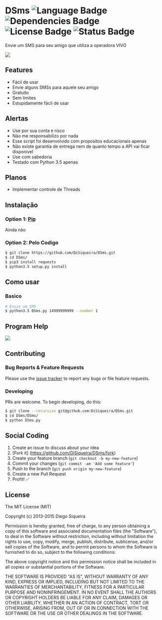 # DSms ![Language Badge](https://img.shields.io/badge/Language-Python-red.svg) ![Dependencies Badge](https://img.shields.io/badge/Dependencies-None-brightgreen.svg) ![License Badge](https://img.shields.io/badge/License-MIT-blue.svg) ![Status Badge](https://img.shields.io/badge/Status-Stable-brightgreen.svg)

Envie um SMS para seu amigo que utiliza a operadora VIVO

![](http://g.recordit.co/jDLw0DTR9r.gif)

## Features

- Fácil de usar
- Envie alguns SMSs para aquele seu amigo
- Gratuito
- Sem limites
- Estupidamente fácil de usar

## Alertas

- Use por sua conta e risco
- Não me responsabilizo por nada
- Esse script foi desenvolvido com propositos educacionais apenas
- Não existe garantia de entrega nem de quanto tempo a API vai ficar disponivel
- Use com sabedoria
- Testado com Python 3.5 apenas

## Planos

- Implementar controle de Threads

## Instalação

### Option 1: [Pip](https://pip.pypa.io/en/stable/installing/)

Ainda não

### Option 2: Pelo Codigo

```bash
$ git clone https://github.com/DiSiqueira/DSms.git
$ cd DSms/
$ pip3 install requests
$ python3.5 setup.py install
```

## Como usar

### Basico

```bash
# Envie um SMS
$ python3.5 DSms.py 14999999999 --number 1
```

## Program Help

![](http://i.imgur.com/DEymsVr.png)

## Contributing

### Bug Reports & Feature Requests

Please use the [issue tracker](https://github.com/DiSiqueira/DSms/issues) to report any bugs or file feature requests.

### Developing

PRs are welcome. To begin developing, do this:

```bash
$ git clone --recursive git@github.com:DiSiqueira/DSms.git
$ cd DSms/DSms/
$ python DSms.py
```

## Social Coding

1. Create an issue to discuss about your idea
2. [Fork it] (https://github.com/DiSiqueira/DSms/fork)
3. Create your feature branch (`git checkout -b my-new-feature`)
4. Commit your changes (`git commit -am 'Add some feature'`)
5. Push to the branch (`git push origin my-new-feature`)
6. Create a new Pull Request
7. Profit! :white_check_mark:

## License

The MIT License (MIT)

Copyright (c) 2013-2015 Diego Siqueira

Permission is hereby granted, free of charge, to any person obtaining a copy
of this software and associated documentation files (the "Software"), to deal
in the Software without restriction, including without limitation the rights
to use, copy, modify, merge, publish, distribute, sublicense, and/or sell
copies of the Software, and to permit persons to whom the Software is
furnished to do so, subject to the following conditions:

The above copyright notice and this permission notice shall be included in
all copies or substantial portions of the Software.

THE SOFTWARE IS PROVIDED "AS IS", WITHOUT WARRANTY OF ANY KIND, EXPRESS OR
IMPLIED, INCLUDING BUT NOT LIMITED TO THE WARRANTIES OF MERCHANTABILITY,
FITNESS FOR A PARTICULAR PURPOSE AND NONINFRINGEMENT.  IN NO EVENT SHALL THE
AUTHORS OR COPYRIGHT HOLDERS BE LIABLE FOR ANY CLAIM, DAMAGES OR OTHER
LIABILITY, WHETHER IN AN ACTION OF CONTRACT, TORT OR OTHERWISE, ARISING FROM,
OUT OF OR IN CONNECTION WITH THE SOFTWARE OR THE USE OR OTHER DEALINGS IN
THE SOFTWARE.
